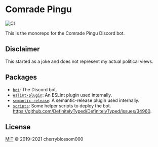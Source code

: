 # Comrade Pingu

![CI](https://github.com/cherryblossom000/comrade-pingu/workflows/CI/badge.svg)

This is the monorepo for the Comrade Pingu Discord bot.

## Disclaimer

This started as a joke and does not represent my actual political views.

## Packages

- [`bot`](./packages/bot): The Discord bot.
- [`eslint-plugin`](./packages/eslint-plugin): An ESLint plugin used
  internally.
- [`semantic-release`](./packages/semantic-release): A semantic-release plugin
  used internally.
- [`scripts`](./packages/scripts): Some helper scripts to deploy the bot.
  <https://github.com/DefinitelyTyped/DefinitelyTyped/issues/34960>.

## License

[MIT](LICENSE) © 2019–2021 cherryblossom000

